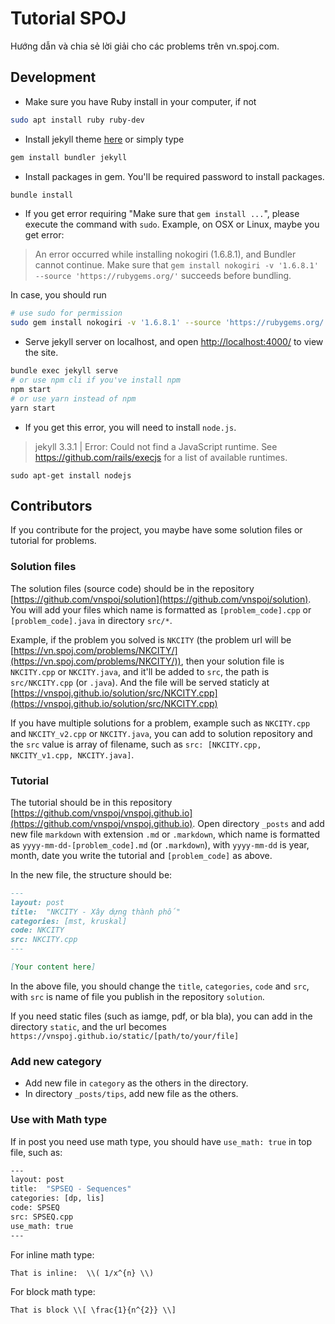 # Tutorial SPOJ

Hướng dẫn và chia sẻ lời giải cho các problems trên vn.spoj.com.

## Development

+ Make sure you have Ruby install in your computer, if not
```bash
sudo apt install ruby ruby-dev
```
+ Install jekyll theme [here](https://jekyllrb.com/) or simply type
```bash
gem install bundler jekyll
```

+ Install packages in gem. You'll be required password to install packages.
```bash
bundle install
```

+ If you get error requiring "Make sure that `gem install ...`", please execute the command with `sudo`. Example, on OSX or Linux, maybe you get error:
> An error occurred while installing nokogiri (1.6.8.1), and Bundler cannot continue. Make sure that `gem install nokogiri -v '1.6.8.1' --source
'https://rubygems.org/'` succeeds before bundling.

In case, you should run
```bash
# use sudo for permission
sudo gem install nokogiri -v '1.6.8.1' --source 'https://rubygems.org/'
```

+ Serve jekyll server on localhost, and open [http://localhost:4000/](http://localhost:4000/) to view the site.
```bash
bundle exec jekyll serve
# or use npm cli if you've install npm
npm start
# or use yarn instead of npm
yarn start
```

+ If you get this error, you will need to install `node.js`.
> jekyll 3.3.1 | Error:  Could not find a JavaScript runtime. See https://github.com/rails/execjs for a list of available runtimes.

```
sudo apt-get install nodejs
```

## Contributors
If you contribute for the project, you maybe have some solution files or tutorial for problems.

### Solution files
The solution files (source code) should be in the repository [https://github.com/vnspoj/solution](https://github.com/vnspoj/solution). You will add your files which name is formatted as `[problem_code].cpp` or `[problem_code].java` in directory `src/*`. 


Example, if the problem you solved is `NKCITY` (the problem url will be [https://vn.spoj.com/problems/NKCITY/](https://vn.spoj.com/problems/NKCITY/)), then your solution file is `NKCITY.cpp` or `NKCITY.java`, and it'll be added to `src`, the path is `src/NKCITY.cpp` (or `.java`). And the file will be served staticly at [https://vnspoj.github.io/solution/src/NKCITY.cpp](https://vnspoj.github.io/solution/src/NKCITY.cpp)


If you have multiple solutions for a problem, example such as `NKCITY.cpp` and `NKCITY_v2.cpp` or `NKCITY.java`, you can add to solution repository and the `src` value is array of filename, such as `src: [NKCITY.cpp, NKCITY_v1.cpp, NKCITY.java]`.


### Tutorial
The tutorial should be in this repository [https://github.com/vnspoj/vnspoj.github.io](https://github.com/vnspoj/vnspoj.github.io). Open directory `_posts` and add new file `markdown` with extension `.md` or `.markdown`, which name is formatted as `yyyy-mm-dd-[problem_code].md` (or `.markdown`), with `yyyy-mm-dd` is year, month, date you write the tutorial and `[problem_code]` as above.


In the new file, the structure should be:

```md
---
layout: post
title:  "NKCITY - Xây dựng thành phố"
categories: [mst, kruskal]
code: NKCITY
src: NKCITY.cpp
---

[Your content here]

```

In the above file, you should change the `title`, `categories`, `code` and `src`, with `src` is name of file you publish in the repository `solution`.


If you need static files (such as iamge, pdf, or bla bla), you can add in the directory `static`, and the url becomes `https://vnspoj.github.io/static/[path/to/your/file]`

### Add new category
+ Add new file in `category` as the others in the directory.
+ In directory `_posts/tips`, add new file as the others.

### Use with Math type
If in post you need use math type, you should have `use_math: true` in top file, such as:
```bash
---
layout: post
title:  "SPSEQ - Sequences"
categories: [dp, lis]
code: SPSEQ
src: SPSEQ.cpp
use_math: true
---
```

For inline math type: 
```
That is inline:  \\( 1/x^{n} \\)
```

For block math type: 
```
That is block \\[ \frac{1}{n^{2}} \\]
```
